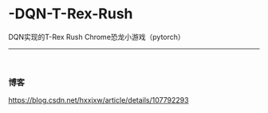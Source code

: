 # -DQN-T-Rex-Rush
DQN实现的T-Rex Rush Chrome恐龙小游戏（pytorch）



---

<br>

### 博客

https://blog.csdn.net/hxxjxw/article/details/107792293